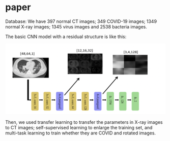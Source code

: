 # paper

Database: We have 397 normal CT images; 349 COVID-19 images; 1349 normal X-ray images; 1345 virus images and 2538 bacteria images.

The basic CNN model with a residual structure is like this:

![](cnn.png "CNN model")

Then, we used transfer learning to transfer the parameters in X-ray images to CT images; self-supervised learning to enlarge the training set, and multi-task learning to train whether they are COVID and rotated images.
